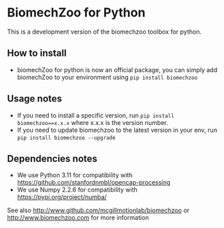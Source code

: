 # BiomechZoo for Python
This is a development version of the biomechzoo toolbox for python. 

## How to install 
- biomechZoo for python is now an official package, you can simply add biomechZoo to your environment using
``pip install biomechzoo``

## Usage notes
- If you need to install a specific version, run ``pip install biomechzoo==x.x.x`` where x.x.x is the version number. 
- If you need to update biomechzoo to the latest version in your env, run ``pip install biomechzoo --upgrade``

## Dependencies notes
- We use Python 3.11 for compatibility with https://github.com/stanfordnmbl/opencap-processing
- We use Numpy 2.2.6 for compatibility with https://pypi.org/project/numba/

See also http://www.github.com/mcgillmotionlab/biomechzoo or http://www.biomechzoo.com for more information